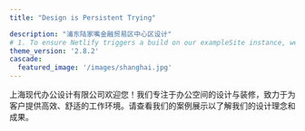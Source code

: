 ```yaml
---
title: "Design is Persistent Trying"

description: "浦东陆家嘴金融贸易区中心区设计"
# 1. To ensure Netlify triggers a build on our exampleSite instance, we need to change a file in the exampleSite directory.
theme_version: '2.8.2'
cascade:
  featured_image: '/images/shanghai.jpg'
---
```

上海现代办公设计有限公司欢迎您！我们专注于办公空间的设计与装修，致力于为客户提供高效、舒适的工作环境。请查看我们的案例展示以了解我们的设计理念和成果。
